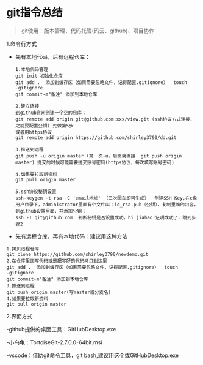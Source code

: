 # git指令总结

> git使用：版本管理、代码托管(码云、github)、项目协作

1.命令行方式

- 先有本地代码，后有远程仓库：

  ```
  1.本地代码管理
  git init 初始化仓库
  git add .  添加到缓存区（如果需要忽略文件，记得配置.gitignore）  touch .gitignore
  git commit-m"备注" 添加到本地仓库  
  ```

  ```
  2.建立连接
  到github官网创建一个空的仓库；
  git remote add origin git@github.com:xxx/view.git (ssh协议方式连接，之前要配置公钥) 先做第5步
  或者用https协议
  git remote add origin https://github.com/shirley3790/dd.git
  ```

  ```
  3.推送到远程
  git push -u origin master (第一次-u，后面就直接  git push origin master) 提交的时候可能需要提交账号密码(https协议，每次填写账号密码)
  ```

  ```
  4.如果要拉取新资料
  git pull origin master
  ```

  ```
  5.ssh协议秘钥设置
  ssh-keygen -t rsa -C 'email地址' （三次回车即可生成）  创建SSH Key,在c盘用户目录下，administrator里面有个文件叫：id_rsa.pub（公钥），复制里面的内容，到github设置里面，并添加公钥；
  ssh -T git@github.com  判断秘钥是否设置成功，hi jiahao!证明成功了，跳到步骤2
  ```

- 先有远程仓库，再有本地代码：建议用这种方法

```
1.拷贝远程仓库
git clone https://github.com/shirley3790/newdemo.git
2.在仓库里面写代码或是把写好的代码拷贝到这里
git add .  添加到缓存区（如果需要忽略文件，记得配置.gitignore）  touch .gitignore
git commit-m"备注" 添加到本地仓库
3.推送到远程
git push origin master(写master或分支名)
4.如果要拉取新资料
git pull origin master
```

2.界面方式

-github提供的桌面工具：GitHubDesktop.exe

-小乌龟：TortoiseGit-2.7.0.0-64bit.msi

-vscode：借助git命令工具，git bash,建议用这个或GitHubDesktop.exe